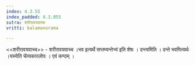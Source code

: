 ```yaml
---
index: 4.3.55
index_padded: 4.3.055
sutra: शरीरावयवाच्च
vritti: balamanorama

---
```

<<शरीरावयवाच्च>> - शरीरावयवाच्च ।भव इत्यर्थे सप्तम्यन्तेभ्य॑ इति शेषः । दन्त्यमिति । दन्ते भवमित्यर्थः ।यस्येति चे॑त्यकारलोपः । एवं कण्ठम् ।